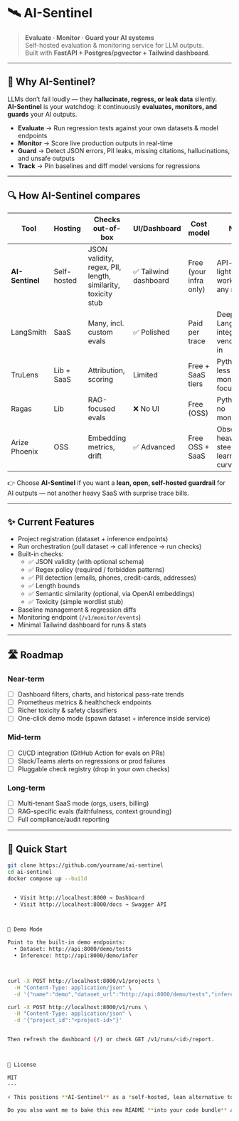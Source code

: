 # 🛰️ AI-Sentinel

> **Evaluate · Monitor · Guard your AI systems**  
> Self-hosted evaluation & monitoring service for LLM outputs.  
> Built with **FastAPI + Postgres/pgvector + Tailwind dashboard**.

---

## 🚨 Why AI-Sentinel?

LLMs don’t fail loudly — they **hallucinate, regress, or leak data** silently.  
**AI-Sentinel** is your watchdog: it continuously **evaluates, monitors, and guards** your AI outputs.

- **Evaluate** → Run regression tests against your own datasets & model endpoints  
- **Monitor** → Score live production outputs in real-time  
- **Guard** → Detect JSON errors, PII leaks, missing citations, hallucinations, and unsafe outputs  
- **Track** → Pin baselines and diff model versions for regressions  

---

## 🔍 How AI-Sentinel compares

| Tool         | Hosting      | Checks out-of-box              | UI/Dashboard | Cost model          | Notes                                    |
|--------------|-------------|--------------------------------|--------------|--------------------|------------------------------------------|
| **AI-Sentinel** | Self-hosted | JSON validity, regex, PII, length, similarity, toxicity stub | ✅ Tailwind dashboard | Free (your infra only) | API-first, lightweight, works with any model |
| LangSmith    | SaaS        | Many, incl. custom evals       | ✅ Polished   | Paid per trace      | Deep LangChain integration, vendor lock-in |
| TruLens      | Lib + SaaS  | Attribution, scoring           | Limited      | Free + SaaS tiers   | Python-first, less monitoring focus        |
| Ragas        | Lib         | RAG-focused evals              | ❌ No UI     | Free (OSS)          | Python-only, no monitoring                 |
| Arize Phoenix| OSS         | Embedding metrics, drift       | ✅ Advanced   | Free OSS + SaaS     | Observability heavy, steeper learning curve|

👉 Choose **AI-Sentinel** if you want a **lean, open, self-hosted guardrail** for AI outputs — not another heavy SaaS with surprise trace bills.

---

## ✨ Current Features
- Project registration (dataset + inference endpoints)
- Run orchestration (pull dataset → call inference → run checks)
- Built-in checks:
  - ✅ JSON validity (with optional schema)
  - ✅ Regex policy (required / forbidden patterns)
  - ✅ PII detection (emails, phones, credit-cards, addresses)
  - ✅ Length bounds
  - ✅ Semantic similarity (optional, via OpenAI embeddings)
  - ✅ Toxicity (simple wordlist stub)
- Baseline management & regression diffs
- Monitoring endpoint (`/v1/monitor/events`)
- Minimal Tailwind dashboard for runs & stats

---

## 🛣️ Roadmap

### Near-term
- [ ] Dashboard filters, charts, and historical pass-rate trends  
- [ ] Prometheus metrics & healthcheck endpoints  
- [ ] Richer toxicity & safety classifiers  
- [ ] One-click demo mode (spawn dataset + inference inside service)  

### Mid-term
- [ ] CI/CD integration (GitHub Action for evals on PRs)  
- [ ] Slack/Teams alerts on regressions or prod failures  
- [ ] Pluggable check registry (drop in your own checks)  

### Long-term
- [ ] Multi-tenant SaaS mode (orgs, users, billing)  
- [ ] RAG-specific evals (faithfulness, context grounding)  
- [ ] Full compliance/audit reporting  

---

## 🚀 Quick Start

```bash
git clone https://github.com/yourname/ai-sentinel
cd ai-sentinel
docker compose up --build


  • Visit http://localhost:8000 → Dashboard
  • Visit http://localhost:8000/docs → Swagger API



🧪 Demo Mode

Point to the built-in demo endpoints:
  • Dataset: http://api:8000/demo/tests
  • Inference: http://api:8000/demo/infer



curl -X POST http://localhost:8000/v1/projects \
  -H "Content-Type: application/json" \
  -d '{"name":"demo","dataset_url":"http://api:8000/demo/tests","inference_url":"http://api:8000/demo/infer"}'

curl -X POST http://localhost:8000/v1/runs \
  -H "Content-Type: application/json" \
  -d '{"project_id":"<project-id>"}'


Then refresh the dashboard (/) or check GET /v1/runs/<id>/report.



📜 License

MIT
---

⚡ This positions **AI-Sentinel** as a *self-hosted, lean alternative to LangSmith & friends* with a clear **Evaluate · Monitor · Guard** tagline.  

Do you also want me to bake this new README **into your code bundle** and update the dashboard branding (logo/title) to say **AI-Sentinel** instead of “LLM Eval Service”?

